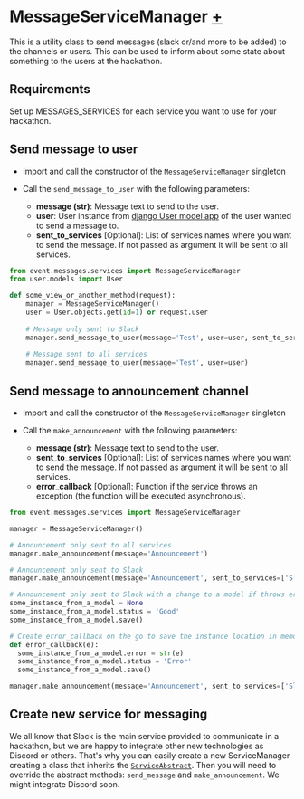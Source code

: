 # MessageServiceManager [+](/event/messages/services/manager.py)

This is a utility class to send messages (slack or/and more to be added) to the channels or users.
This can be used to inform about some state about something to the users at the hackathon.

## Requirements

Set up MESSAGES_SERVICES for each service you want to use for your hackathon.

## Send message to user

- Import and call the constructor of the `MessageServiceManager` singleton
- Call the `send_message_to_user` with the following parameters:

  - **message (str)**: Message text to send to the user.
  - **user**: User instance from [django User model app](/user/models.py) of the user wanted to send a message to.
  - **sent_to_services** [Optional]: List of services names where you want to send the message. If not passed as argument it will be sent to all services.

```python
from event.messages.services import MessageServiceManager
from user.models import User

def some_view_or_another_method(request):
    manager = MessageServiceManager()
    user = User.objects.get(id=1) or request.user
    
    # Message only sent to Slack
    manager.send_message_to_user(message='Test', user=user, sent_to_services=['SlackMessageService'])
    
    # Message sent to all services
    manager.send_message_to_user(message='Test', user=user)
```

## Send message to announcement channel

- Import and call the constructor of the `MessageServiceManager` singleton
- Call the `make_announcement` with the following parameters:

  - **message (str)**: Message text to send to the user.
  - **sent_to_services** [Optional]: List of services names where you want to send the message. If not passed as argument it will be sent to all services.
  - **error_callback** [Optional]: Function if the service throws an exception (the function will be executed asynchronous).

```python
from event.messages.services import MessageServiceManager

manager = MessageServiceManager()

# Announcement only sent to all services
manager.make_announcement(message='Announcement')

# Announcement only sent to Slack
manager.make_announcement(message='Announcement', sent_to_services=['SlackMessageService'])

# Announcement only sent to Slack with a change to a model if throws error
some_instance_from_a_model = None
some_instance_from_a_model.status = 'Good'
some_instance_from_a_model.save()

# Create error_callback on the go to save the instance location in memory
def error_callback(e):
  some_instance_from_a_model.error = str(e)
  some_instance_from_a_model.status = 'Error'
  some_instance_from_a_model.save()

manager.make_announcement(message='Announcement', sent_to_services=['SlackMessageService'], error_callback=error_callback)
```

## Create new service for messaging

We all know that Slack is the main service provided to communicate in a hackathon, but we are happy to integrate other 
new technologies as Discord or others. That's why you can easily create a new ServiceManager creating a class that 
inherits the [`ServiceAbstract`](/event/messages/services/base.py). Then you will need to override the abstract methods:
`send_message` and `make_announcement`. We might integrate Discord soon.
